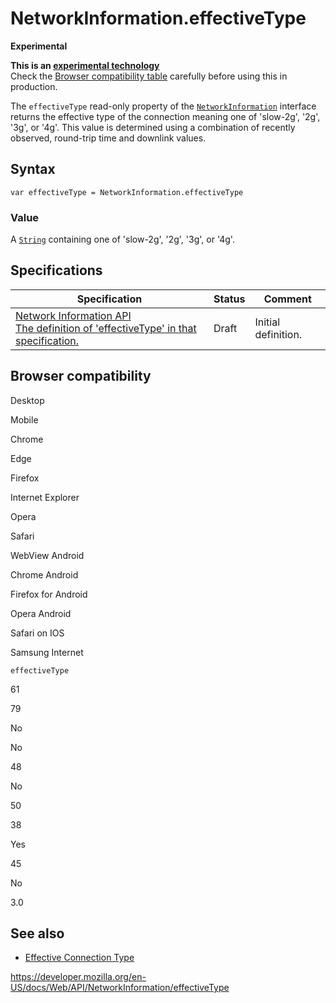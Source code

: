 # NetworkInformation.effectiveType

**Experimental**

**This is an [experimental technology](https://developer.mozilla.org/en-US/docs/MDN/Guidelines/Conventions_definitions#experimental)**  
Check the [Browser compatibility table](#browser_compatibility) carefully before using this in production.

The `effectiveType` read-only property of the [`NetworkInformation`](../networkinformation) interface returns the effective type of the connection meaning one of 'slow-2g', '2g', '3g', or '4g'. This value is determined using a combination of recently observed, round-trip time and downlink values.

## Syntax

    var effectiveType = NetworkInformation.effectiveType

### Value

A [`String`](https://developer.mozilla.org/en-US/docs/Web/JavaScript/Reference/Global_Objects/String) containing one of 'slow-2g', '2g', '3g', or '4g'.

## Specifications

<table><thead><tr class="header"><th>Specification</th><th>Status</th><th>Comment</th></tr></thead><tbody><tr class="odd"><td><a href="https://wicg.github.io/netinfo/#dom-networkinformation-effectivetype">Network Information API<br />
<span class="small">The definition of 'effectiveType' in that specification.</span></a></td><td><span class="spec-draft">Draft</span></td><td>Initial definition.</td></tr></tbody></table>

## Browser compatibility

Desktop

Mobile

Chrome

Edge

Firefox

Internet Explorer

Opera

Safari

WebView Android

Chrome Android

Firefox for Android

Opera Android

Safari on IOS

Samsung Internet

`effectiveType`

61

79

No

No

48

No

50

38

Yes

45

No

3.0

## See also

- [Effective Connection Type](https://developer.mozilla.org/en-US/docs/Glossary/Effective_connection_type)

<a href="https://developer.mozilla.org/en-US/docs/Web/API/NetworkInformation/effectiveType" class="_attribution-link">https://developer.mozilla.org/en-US/docs/Web/API/NetworkInformation/effectiveType</a>
